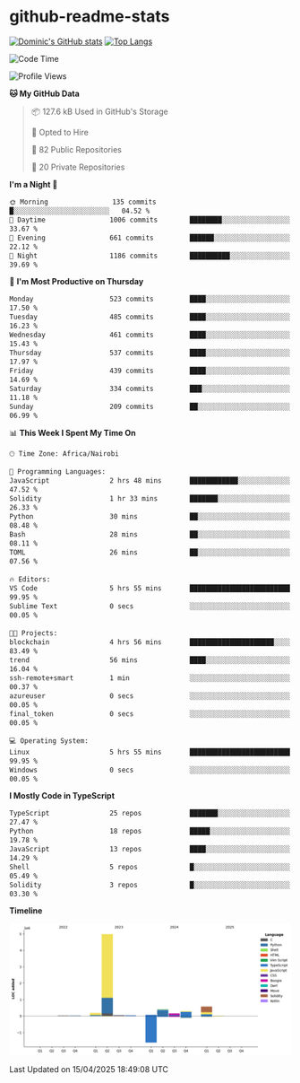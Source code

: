 # github-readme-stats
[![Dominic's GitHub stats](https://github-readme-stats.vercel.app/api?username=Domengo&show_icons=true)](https://github.com/anuraghazra/github-readme-stats)
[![Top Langs](https://github-readme-stats.vercel.app/api/top-langs/?username=Domengo&show_icons=true)](https://github.com/Domengo/github-readme-stats)

<!--START_SECTION:waka-->
![Code Time](http://img.shields.io/badge/Code%20Time-1%2C082%20hrs%2022%20mins-blue)

![Profile Views](http://img.shields.io/badge/Profile%20Views-0-blue)

**🐱 My GitHub Data** 

> 📦 127.6 kB Used in GitHub's Storage 
 > 
> 💼 Opted to Hire
 > 
> 📜 82 Public Repositories 
 > 
> 🔑 20 Private Repositories 
 > 
**I'm a Night 🦉** 

```text
🌞 Morning                135 commits         █░░░░░░░░░░░░░░░░░░░░░░░░   04.52 % 
🌆 Daytime                1006 commits        ████████░░░░░░░░░░░░░░░░░   33.67 % 
🌃 Evening                661 commits         ██████░░░░░░░░░░░░░░░░░░░   22.12 % 
🌙 Night                  1186 commits        ██████████░░░░░░░░░░░░░░░   39.69 % 
```
📅 **I'm Most Productive on Thursday** 

```text
Monday                   523 commits         ████░░░░░░░░░░░░░░░░░░░░░   17.50 % 
Tuesday                  485 commits         ████░░░░░░░░░░░░░░░░░░░░░   16.23 % 
Wednesday                461 commits         ████░░░░░░░░░░░░░░░░░░░░░   15.43 % 
Thursday                 537 commits         ████░░░░░░░░░░░░░░░░░░░░░   17.97 % 
Friday                   439 commits         ████░░░░░░░░░░░░░░░░░░░░░   14.69 % 
Saturday                 334 commits         ███░░░░░░░░░░░░░░░░░░░░░░   11.18 % 
Sunday                   209 commits         ██░░░░░░░░░░░░░░░░░░░░░░░   06.99 % 
```


📊 **This Week I Spent My Time On** 

```text
🕑︎ Time Zone: Africa/Nairobi

💬 Programming Languages: 
JavaScript               2 hrs 48 mins       ████████████░░░░░░░░░░░░░   47.52 % 
Solidity                 1 hr 33 mins        ███████░░░░░░░░░░░░░░░░░░   26.33 % 
Python                   30 mins             ██░░░░░░░░░░░░░░░░░░░░░░░   08.48 % 
Bash                     28 mins             ██░░░░░░░░░░░░░░░░░░░░░░░   08.11 % 
TOML                     26 mins             ██░░░░░░░░░░░░░░░░░░░░░░░   07.56 % 

🔥 Editors: 
VS Code                  5 hrs 55 mins       █████████████████████████   99.95 % 
Sublime Text             0 secs              ░░░░░░░░░░░░░░░░░░░░░░░░░   00.05 % 

🐱‍💻 Projects: 
blockchain               4 hrs 56 mins       █████████████████████░░░░   83.49 % 
trend                    56 mins             ████░░░░░░░░░░░░░░░░░░░░░   16.04 % 
ssh-remote+smart         1 min               ░░░░░░░░░░░░░░░░░░░░░░░░░   00.37 % 
azureuser                0 secs              ░░░░░░░░░░░░░░░░░░░░░░░░░   00.05 % 
final_token              0 secs              ░░░░░░░░░░░░░░░░░░░░░░░░░   00.05 % 

💻 Operating System: 
Linux                    5 hrs 55 mins       █████████████████████████   99.95 % 
Windows                  0 secs              ░░░░░░░░░░░░░░░░░░░░░░░░░   00.05 % 
```

**I Mostly Code in TypeScript** 

```text
TypeScript               25 repos            ███████░░░░░░░░░░░░░░░░░░   27.47 % 
Python                   18 repos            █████░░░░░░░░░░░░░░░░░░░░   19.78 % 
JavaScript               13 repos            ████░░░░░░░░░░░░░░░░░░░░░   14.29 % 
Shell                    5 repos             █░░░░░░░░░░░░░░░░░░░░░░░░   05.49 % 
Solidity                 3 repos             █░░░░░░░░░░░░░░░░░░░░░░░░   03.30 % 
```



**Timeline**

![Lines of Code chart](https://raw.githubusercontent.com/Domengo/Domengo/main/assets/bar_graph.png)


 Last Updated on 15/04/2025 18:49:08 UTC
<!--END_SECTION:waka-->


